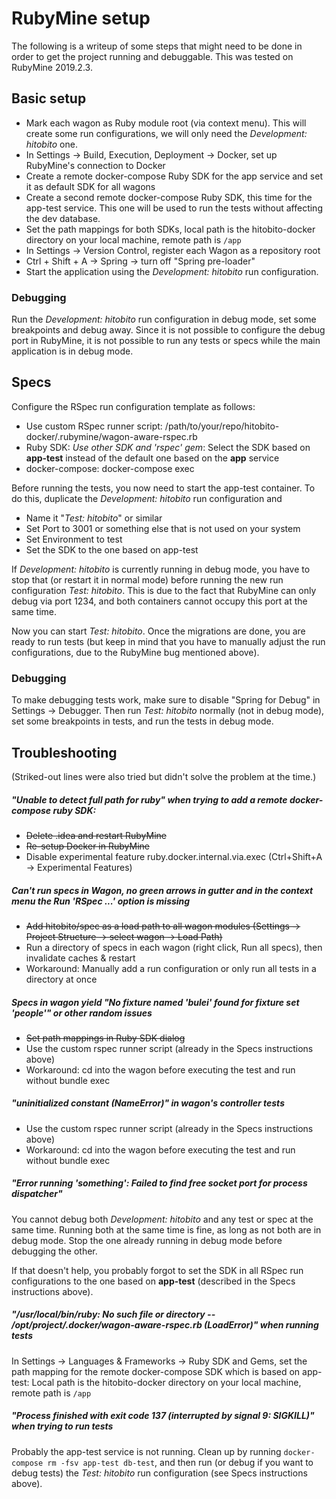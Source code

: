 # RubyMine setup

The following is a writeup of some steps that might need to be done in order to get the project running and debuggable.
This was tested on RubyMine 2019.2.3.

## Basic setup
* Mark each wagon as Ruby module root (via context menu). This will create some run configurations, we will only need the *Development: hitobito* one.
* In Settings -> Build, Execution, Deployment -> Docker, set up RubyMine's connection to Docker
* Create a remote docker-compose Ruby SDK for the app service and set it as default SDK for all wagons
* Create a second remote docker-compose Ruby SDK, this time for the app-test service. This one will be used to run the tests without affecting the dev database.
* Set the path mappings for both SDKs, local path is the hitobito-docker directory on your local machine, remote path is `/app`
* In Settings -> Version Control, register each Wagon as a repository root
* Ctrl + Shift + A -> Spring -> turn off "Spring pre-loader"
* Start the application using the *Development: hitobito* run configuration.

### Debugging
Run the *Development: hitobito* run configuration in debug mode, set some breakpoints and debug away.
Since it is not possible to configure the debug port in RubyMine, it is not possible to run any tests or specs while the main application is in debug mode.

## Specs
Configure the RSpec run configuration template as follows:
* Use custom RSpec runner script: /path/to/your/repo/hitobito-docker/.rubymine/wagon-aware-rspec.rb
* Ruby SDK: *Use other SDK and 'rspec' gem*: Select the SDK based on **app-test** instead of the default one based on the **app** service
* docker-compose: docker-compose exec

Before running the tests, you now need to start the app-test container.
To do this, duplicate the *Development: hitobito* run configuration and
* Name it "*Test: hitobito*" or similar
* Set Port to 3001 or something else that is not used on your system
* Set Environment to test
* Set the SDK to the one based on app-test

If *Development: hitobito* is currently running in debug mode, you have to stop that (or restart it in normal mode) before running the new run configuration *Test: hitobito*.
This is due to the fact that RubyMine can only debug via port 1234, and both containers cannot occupy this port at the same time.

Now you can start *Test: hitobito*.
Once the migrations are done, you are ready to run tests (but keep in mind that you have to manually adjust the run configurations, due to the RubyMine bug mentioned above).

### Debugging
To make debugging tests work, make sure to disable "Spring for Debug" in Settings -> Debugger.
Then run *Test: hitobito* normally (not in debug mode), set some breakpoints in tests, and run the tests in debug mode.

## Troubleshooting
(Striked-out lines were also tried but didn't solve the problem at the time.)

##### "Unable to detect full path for ruby" when trying to add a remote docker-compose ruby SDK:
* ~~Delete .idea and restart RubyMine~~
* ~~Re-setup Docker in RubyMine~~
* Disable experimental feature ruby.docker.internal.via.exec (Ctrl+Shift+A -> Experimental Features)

##### Can't run specs in Wagon, no green arrows in gutter and in the context menu the Run 'RSpec ...' option is missing
* ~~Add hitobito/spec as a load path to all wagon modules (Settings -> Project Structure -> select wagon -> Load Path)~~
* Run a directory of specs in each wagon (right click, Run all specs), then invalidate caches & restart
* Workaround: Manually add a run configuration or only run all tests in a directory at once

##### Specs in wagon yield "No fixture named 'bulei' found for fixture set 'people'" or other random issues
* ~~Set path mappings in Ruby SDK dialog~~
* Use the custom rspec runner script (already in the Specs instructions above)
* Workaround: cd into the wagon before executing the test and run without bundle exec

##### "uninitialized constant <some controller name> (NameError)" in wagon's controller tests
* Use the custom rspec runner script (already in the Specs instructions above)
* Workaround: cd into the wagon before executing the test and run without bundle exec

##### "Error running 'something': Failed to find free socket port for process dispatcher"
You cannot debug both *Development: hitobito* and any test or spec at the same time.
Running both at the same time is fine, as long as not both are in debug mode.
Stop the one already running in debug mode before debugging the other.

If that doesn't help, you probably forgot to set the SDK in all RSpec run configurations to the one based on **app-test** (described in the Specs instructions above).

##### "/usr/local/bin/ruby: No such file or directory -- /opt/project/.docker/wagon-aware-rspec.rb (LoadError)" when running tests
In Settings -> Languages & Frameworks -> Ruby SDK and Gems, set the path mapping for the remote docker-compose SDK which is based on app-test:
Local path is the hitobito-docker directory on your local machine, remote path is `/app`

##### "Process finished with exit code 137 (interrupted by signal 9: SIGKILL)" when trying to run tests
Probably the app-test service is not running.
Clean up by running `docker-compose rm -fsv app-test db-test`, and then run (or debug if you want to debug tests) the *Test: hitobito* run configuration (see Specs instructions above).
